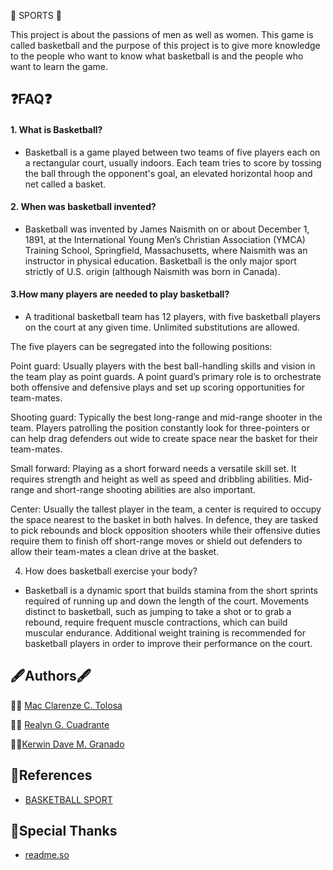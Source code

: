 🏀 SPORTS 🏀

This project is about the passions of men as well as women. This game is called basketball and the purpose of this project is to give more knowledge to the people who want to know what basketball is and the people who want to learn the game.

## ❓FAQ❓

#### 1. What is Basketball?

- Basketball is a game played between two teams of five players each on a rectangular court, usually indoors. Each team tries to score by tossing the ball through the opponent's goal, an elevated horizontal hoop and net called a basket.


#### 2. When was basketball invented?

- Basketball was invented by James Naismith on or about December 1, 1891, at the International Young Men’s Christian Association (YMCA) Training School, Springfield, Massachusetts, where Naismith was an instructor in physical education. Basketball is the only major sport strictly of U.S. origin (although Naismith was born in Canada).

#### 3.How many players are needed to play basketball?

- A traditional basketball team has 12 players, with five basketball players on the court at any given time. Unlimited substitutions are allowed.

The five players can be segregated into the following positions:

Point guard: Usually players with the best ball-handling skills and vision in the team play as point guards. A point guard’s primary role is to orchestrate both offensive and defensive plays and set up scoring opportunities for team-mates.

Shooting guard: Typically the best long-range and mid-range shooter in the team. Players patrolling the position constantly look for three-pointers or can help drag defenders out wide to create space near the basket for their team-mates.

Small forward: Playing as a short forward needs a versatile skill set. It requires strength and height as well as speed and dribbling abilities. Mid-range and short-range shooting abilities are also important.



Center: Usually the tallest player in the team, a center is required to occupy the space nearest to the basket in both halves. In defence, they are tasked to pick rebounds and block opposition shooters while their offensive duties require them to finish off short-range moves or shield out defenders to allow their team-mates a clean drive at the basket.

4. How does basketball exercise your body?
- Basketball is a dynamic sport that builds stamina from the short sprints required of running up and down the length of the court. Movements distinct to basketball, such as jumping to take a shot or to grab a rebound, require frequent muscle contractions, which can build muscular endurance. Additional weight training is recommended for basketball players in order to improve their performance on the court.



## 🖋Authors🖋

🧏‍♂️ [Mac Clarenze C. Tolosa](https://github.com/CLarenzee)

🧏‍♀️ [Realyn G. Cuadrante](https://github.com/cuadranterealyn)

🧏‍♂️[Kerwin Dave M. Granado](https://github.com/Granado-Kerwin?tab=projects)
## 💫References

- [BASKETBALL SPORT](https://www.britannica.com/sports/basketball)
## 💫Special Thanks

- [readme.so](https://readme.so/editor) 
